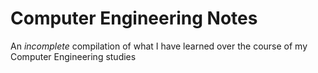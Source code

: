 # Computer Engineering Notes
 
An _incomplete_ compilation of what I have learned over the course of my Computer Engineering studies
